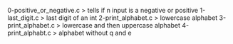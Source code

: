 0-positive_or_negative.c > tells if n input is a negative or positive
1-last_digit.c > last digit of an int
2-print_alphabet.c > lowercase alphabet
3-print_alphabet.c > lowercase and then uppercase alphabet
4-print_alphabt.c > alphabet without q and e

